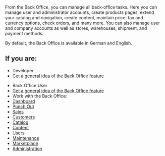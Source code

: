 From the Back Office, you can manage all back-office tasks. Here you can manage user and administrator accounts, create products pages, extend your catalog and navigation, create content, maintain price, tax and currency options, check orders, and many more. You can also manage user and company accounts as well as stores, warehouses, shipment, and payment methods.

By default, the Back Office is available in German and English.

## If you are:

<div class="mr-container">
    <div class="mr-list-container">
        <!-- col1 -->
        <div class="mr-col">
            <ul class="mr-list mr-list-green">
                <li class="mr-title">Developer</li>
                <li><a href="https://documentation.spryker.com/docs/about-the-administration-interface-guide" class="mr-link">Get a general idea of the Back Office feature</a></li>
            </ul>
        </div>
        <!-- col2 -->
        <div class="mr-col">
            <ul class="mr-list mr-list-blue">
                <li class="mr-title"> Back Office User</li>
                 <li><a href="https://documentation.spryker.com/docs/about-the-administration-interface-guide" class="mr-link">Get a general idea of the Back Office feature</a></li>
                <li>Work with the Back Office:</li>
                <li><a href="https://documentation.spryker.com/docs/en/dashboard" class="mr-link">Dashboard</a></li>
                <li><a href="https://documentation.spryker.com/docs/en/punch-out" class="mr-link">Punch Out</a></li>
                <li><a href="https://documentation.spryker.com/docs/en/sales-management" class="mr-link">Sales</a></li>
                <li><a href="https://documentation.spryker.com/docs/en/customer" class="mr-link">Customers</a></li>
                <li><a href="https://documentation.spryker.com/docs/en/catalog" class="mr-link">Catalog</a></li>
                <li><a href="https://documentation.spryker.com/docs/en/content" class="mr-link">Content</a></li>
                <!---<li><a href="https://documentation.spryker.com/docs/en/content" class="mr-link">Merchandising</a></li>-->
                <li><a href="https://documentation.spryker.com/docs/en/users" class="mr-link">Users</a></li>
                <li><a href="https://documentation.spryker.com/docs/en/maintenance" class="mr-link">Maintenance</a></li>
                <li><a href="https://documentation.spryker.com/docs/en/marketplace" class="mr-link">Marketplace</a></li>
                <li><a href="https://documentation.spryker.com/docs/en/administration-201911" class="mr-link">Administration</a></li>
            </ul>
        </div>
        </div>
</div>   